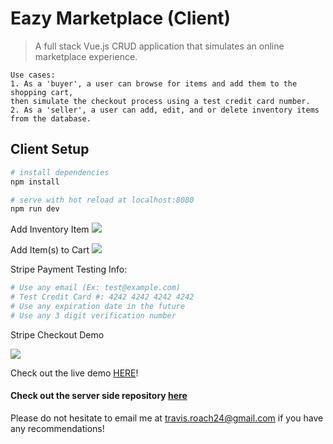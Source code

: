 # Eazy Marketplace (Client)

> A full stack Vue.js CRUD application that simulates an online marketplace experience. 

```
Use cases: 
1. As a 'buyer', a user can browse for items and add them to the shopping cart, 
then simulate the checkout process using a test credit card number. 
2. As a 'seller', a user can add, edit, and or delete inventory items from the database.
```

## Client Setup

``` bash
# install dependencies
npm install

# serve with hot reload at localhost:8080
npm run dev

```


Add Inventory Item
![](https://user-images.githubusercontent.com/33434059/42197567-a1736c80-7e40-11e8-8c1d-c4bab4364d5b.gif)


Add Item(s) to Cart
![](https://user-images.githubusercontent.com/33434059/42197336-897a983e-7e3f-11e8-91ca-cbcf46859ba6.gif)



Stripe Payment Testing Info:
``` bash
# Use any email (Ex: test@example.com)
# Test Credit Card #: 4242 4242 4242 4242
# Use any expiration date in the future
# Use any 3 digit verification number

``` 

Stripe Checkout Demo

![](https://user-images.githubusercontent.com/33434059/42196183-d320abfa-7e39-11e8-8323-31f264e03d70.gif)


Check out the live demo [HERE](https://eazy-marketplace.firebaseapp.com/#/)!


#### Check out the server side repository [here](https://github.com/troach24/online-store-db)

Please do not hesitate to email me at travis.roach24@gmail.com if you have any recommendations!
